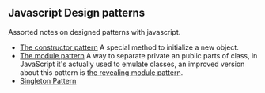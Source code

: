 ## Javascript Design patterns

Assorted notes on designed patterns with javascript.


* [The constructor pattern](constructor.js) A special method to initialize a new object.
* [The module pattern](module.js) A way to separate private an public parts of class, in JavaScript it's actually used to emulate classes, an improved version about this pattern is [the revealing module pattern](revealingModule.js).
* [Singleton Pattern](singleton.js) 
